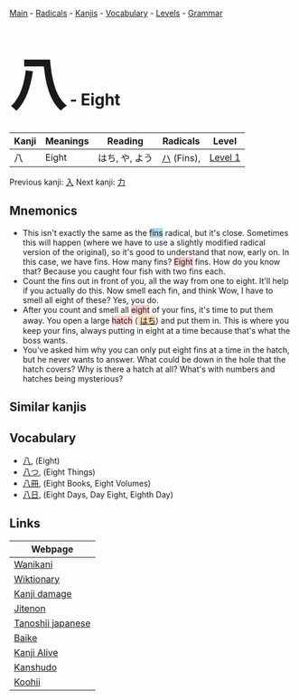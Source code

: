 <style> bigfont {font-size: 100px}</style>
[Main](../index.md) -
[Radicals](../radicals.md) -
[Kanjis](../kanjis.md) -
[Vocabulary](../vocabulary.md) -
[Levels](../levels.md) -
[Grammar](../grammar.md)
# <bigfont> 八</bigfont> - Eight 

| Kanji | Meanings | Reading | Radicals | Level |
| --- | --- | --- | --- | --- |
| 八 | Eight | はち, や, よう | [ハ](../radicals/ハ.md) (Fins),  | [Level 1](../levels/wk_level1.md) |

Previous kanji: [入](入.md) Next kanji: [力](力.md) 

## Mnemonics
 * This isn't exactly the same as the <span style="background-color:#ADD8E6"> fins</span> radical, but it's close. Sometimes this will happen (where we have to use a slightly modified radical version of the original), so it's good to understand that now, early on. In this case, we have fins. How many fins? <span style="background-color:#ffcccb"> Eight</span> fins. How do you know that? Because you caught four fish with two fins each.
* Count the fins out in front of you, all the way from one to eight. It'll help if you actually do this. Now smell each fin, and think Wow, I have to smell all eight of these? Yes, you do.
* After you count and smell all <span style="background-color:#ffcccb"> eight</span> of your fins, it's time to put them away. You open a large <span style="background-color:#ffcccb"> hatch</span> (<span style="background-color:#fed8b1"> [はち](https://jisho.org/search/はち)</span>) and put them in. This is where you keep your fins, always putting in eight at a time because that's what the boss wants.
* You've asked him why you can only put eight fins at a time in the hatch, but he never wants to answer. What could be down in the hole that the hatch covers? Why is there a hatch at all? What's with numbers and hatches being mysterious?


## Similar kanjis
 


## Vocabulary
 * [八](../vocabulary/八.md), (Eight)
* [八つ](../vocabulary/八.md), (Eight Things)
* [八冊](../vocabulary/八.md), (Eight Books, Eight Volumes)
* [八日](../vocabulary/八.md), (Eight Days, Day Eight, Eighth Day)



## Links 

| Webpage |
| --- |
| [Wanikani          ](https://www.wanikani.com/kanji/八) |
| [Wiktionary        ](https://en.wiktionary.org/wiki/八) |
| [Kanji damage      ](http://www.kanjidamage.com/kanji/search?utf8=✓&q=八) |
| [Jitenon           ](https://jitenon.com/kanji/八) |
| [Tanoshii japanese ](https://www.tanoshiijapanese.com/dictionary/kanji.cfm?k=八) |
| [Baike             ](https://baike.baidu.com/item/八) |
| [Kanji Alive       ](https://app.kanjialive.com/八) |
| [Kanshudo          ](https://www.kanshudo.com/searchmn?q=八) |
| [Koohii            ](https://kanji.koohii.com/study/kanji/八) |
